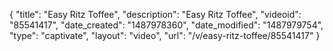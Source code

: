 {
    "title": "Easy Ritz Toffee",
    "description": "Easy Ritz Toffee",
    "videoid": "85541417",
    "date_created": "1487978360",
    "date_modified": "1487979754",
    "type": "captivate",
    "layout": "video",
    "url": "\/v\/easy-ritz-toffee\/85541417"
}